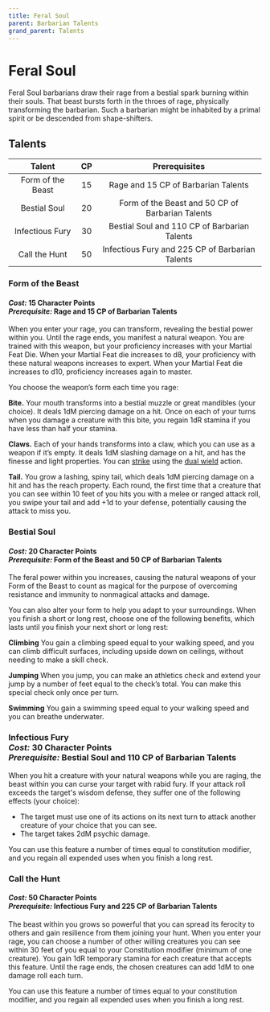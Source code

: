 ```yaml
---
title: Feral Soul
parent: Barbarian Talents
grand_parent: Talents
---
```


# Feral Soul
Feral Soul barbarians draw their rage from a bestial spark burning within their souls. That beast bursts forth in the throes of rage, physically transforming the barbarian. Such a barbarian might be inhabited by a primal spirit or be descended from shape-shifters. 

## Talents

| Talent | CP | Prerequisites |
|:------:|:--:|:-------------:|
| Form of the Beast | 15 | Rage and 15 CP of Barbarian Talents |
| Bestial Soul      | 20 | Form of the Beast and 50 CP of Barbarian Talents |
| Infectious Fury   | 30 | Bestial Soul and 110 CP of Barbarian Talents |
| Call the Hunt     | 50 | Infectious Fury and 225 CP of Barbarian Talents | 

### Form of the Beast
#### *Cost:* 15 Character Points<br>*Prerequisite:* Rage and 15 CP of Barbarian Talents 
When you enter your rage, you can transform, revealing the bestial power within you. Until the rage ends, you manifest a natural weapon. You are trained with this weapon, but your proficiency increases with your Martial Feat Die. When your Martial Feat die increases to d8, your proficiency with these natural weapons increases to expert. When your Martial Feat die increases to d10, proficiency increases again to master.

You choose the weapon’s form each time you rage:

**Bite.** Your mouth transforms into a bestial muzzle or great mandibles (your choice). It deals 1dM piercing damage on a hit. Once on each of your turns when you damage a creature with this bite, you regain 1dR stamina if you have less than half your stamina.

**Claws.** Each of your hands transforms into a claw, which you can use as a weapon if it’s empty. It deals 1dM slashing damage on a hit, and has the finesse and light properties. You can [strike](https://stormchaserroleplaying.com/stormchaserRPG/Combat/Actions/Strike/) using the [dual wield](https://stormchaserroleplaying.com/stormchaserRPG/Combat/Melee/Dual/) action.

**Tail.** You grow a lashing, spiny tail, which deals 1dM piercing damage on a hit and has the reach property. Each round, the first time that a creature that you can see within 10 feet of you hits you with a melee or ranged attack roll, you swipe your tail and add +1d to your defense, potentially causing the attack to miss you.

### Bestial Soul
#### *Cost:* 20 Character Points<br>*Prerequisite:* Form of the Beast and 50 CP of Barbarian Talents
The feral power within you increases, causing the natural weapons of your Form of the Beast to count as magical for the purpose of overcoming resistance and immunity to nonmagical attacks and damage.

You can also alter your form to help you adapt to your surroundings. When you finish a short or long rest, choose one of the following benefits, which lasts until you finish your next short or long rest:

**Climbing**
You gain a climbing speed equal to your walking speed, and you can climb difficult surfaces, including upside down on ceilings, without needing to make a skill check.

**Jumping**
When you jump, you can make an athletics check and extend your jump by a number of feet equal to the check’s total. You can make this special check only once per turn.

**Swimming**
You gain a swimming speed equal to your walking speed and you can breathe underwater.

### Infectious Fury<br>*Cost:* 30 Character Points<br>*Prerequisite:* Bestial Soul and 110 CP of Barbarian Talents
When you hit a creature with your natural weapons while you are raging, the beast within you can curse your target with rabid fury. If your attack roll exceeds the target's wisdom defense, they suffer one of the following effects (your choice):
- The target must use one of its actions on its next turn to attack another creature of your choice that you can see.
- The target takes 2dM psychic damage.

You can use this feature a number of times equal to constitution modifier, and you regain all expended uses when you finish a long rest.

### Call the Hunt
#### *Cost:* 50 Character Points<br>*Prerequisite:* Infectious Fury and 225 CP of Barbarian Talents
The beast within you grows so powerful that you can spread its ferocity to others and gain resilience from them joining your hunt. When you enter your rage, you can choose a number of other willing creatures you can see within 30 feet of you equal to your Constitution modifier (minimum of one creature). You gain 1dR temporary stamina for each creature that accepts this feature. Until the rage ends, the chosen creatures can add 1dM to one damage roll each turn.

You can use this feature a number of times equal to your constitution modifier, and you regain all expended uses when you finish a long rest.
